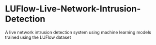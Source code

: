 # LUFlow-Live-Network-Intrusion-Detection
A live network intrusion detection system using machine learning models trained using the LUFlow dataset
